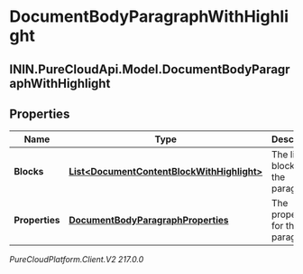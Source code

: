 # DocumentBodyParagraphWithHighlight

## ININ.PureCloudApi.Model.DocumentBodyParagraphWithHighlight

## Properties

|Name | Type | Description | Notes|
|------------ | ------------- | ------------- | -------------|
| **Blocks** | [**List&lt;DocumentContentBlockWithHighlight&gt;**](DocumentContentBlockWithHighlight) | The list of blocks for the paragraph. | |
| **Properties** | [**DocumentBodyParagraphProperties**](DocumentBodyParagraphProperties) | The properties for the paragraph. | [optional] |



_PureCloudPlatform.Client.V2 217.0.0_
